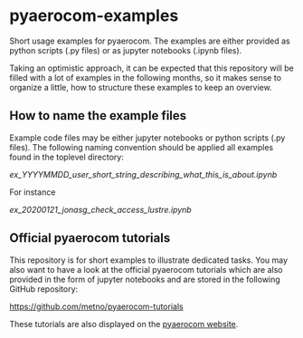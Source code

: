 # pyaerocom-examples

Short usage examples for pyaerocom. The examples are either provided as python scripts (.py files) or as jupyter notebooks (.ipynb files).

Taking an optimistic approach, it can be expected that this repository will be filled with a lot of examples in the following months, so it makes sense to organize a little, how to structure these examples to keep an overview.

## How to name the example files

Example code files may be either jupyter notebooks or python scripts (.py files). The following naming convention should be applied all examples found in the toplevel directory:

*ex_YYYYMMDD_user_short_string_describing_what_this_is_about.ipynb*

For instance

*ex_20200121_jonasg_check_access_lustre.ipynb*

## Official pyaerocom tutorials

This repository is for short examples to illustrate dedicated tasks. You may also want to have a look at the official pyaerocom tutorials which are also provided in the form of jupyter notebooks and are stored in the following GitHub repository:

https://github.com/metno/pyaerocom-tutorials

These tutorials are also displayed on the [pyaerocom website](https://pyaerocom.met.no/tutorials.html).

